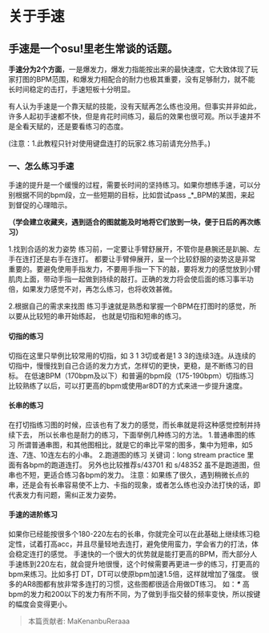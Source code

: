 # 关于手速

## 手速是一个osu!里老生常谈的话题。

**手速分为2个方面**，一是爆发力，爆发力指能按出来的最快速度，它大致体现了玩家打图的BPM范围，和爆发力相配合的耐力也极其重要，没有足够耐力，就不能长时间稳定的击打，手速短板十分明显。

有人认为手速是一个靠天赋的技能，没有天赋再怎么练也没用。但事实并非如此，许多人起初手速都不快，但是肯花时间练习，最后的效果也很可观。所以手速并不是全看天赋的，还是要看练习的态度。

\(注意：1.此教程只针对使用键盘连打的玩家2.练习前请充分热手。\)

### 一、怎么练习手速

手速的提升是一个缓慢的过程，需要长时间的坚持练习。如果你想练手速，可以分别根据不同的bpm段，立一些短期的目标，比如尝试pass \_\*\_BPM的某图，来起到督促的心理暗示。

**（学会建立收藏夹，遇到适合的图就能及时地将它们放到一块，便于日后的再次练习）**

1.找到合适的发力姿势 练习前，一定要让手臂舒展开，不管你是悬腕还是趴腕、左手在连打还是右手在连打。 都要让手臂伸展开，呈一个比较舒服的姿势这是非常重要的。要避免使用手指发力，不要用手指一下下的敲，要将发力的感觉放到小臂肌肉上面，带动手指一起做到持续的敲打。正确的发力将会使后面的练习事半功倍，如果发力感觉不对，再怎么练习，也将收效甚微。

2.根据自己的需求来找图 练习手速就是熟悉和掌握一个BPM在打图时的感觉，所以要从比较短的串开始练起， 也就是切指和短串的练习。

#### 切指的练习

切指在这里只举例比较常用的切指，如 3 1 3切或者是1 3 3的连续3连。从连续的切指中，慢慢找到自己合适的发力方式，怎样切的更快，更稳，是不断练习的目标。 在低速BPM（170bpm及以下）和普遍的bpm段（175-190bpm）切指练习比较熟练了以后，可以打更高的bpm或使用ar8DT的方式来进一步提升速度。

#### 长串的练习

在打切指练习图的时候，应该也有了发力的感觉，而长串就是将这种感觉控制并持续下去， 所以长串也是耐力的练习，下面举例几种练习的方法。 1.普通串图的练习 所谓普通串图，和其他图相比，就是它的串比平常的图多，集中为短串，如5连、7连、10连左右的小串。 2.跑道图的练习 关键词：long stream practice 里面有各bpm的跑道连打。 另外也比较推荐s/43701 和 s/48352 虽不是跑道图，但串也不短，更适合练习各bpm的发力。 注意：如果练了很久，遇到稍微长点的串，还是会有长串容易使不上力、卡指的现象，或者怎么练也没办法打快的话，即代表发力有问题，需纠正发力姿势。

#### 手速的进阶练习

如果你已经能按很多个180-220左右的长串，你就完全可以在此基础上继续练习稳定性，试着打高acc，并且尽量轻地去连打，避免使用蛮力，学会省力的打法，体会稳定连打的感觉。 手速快的一个很大的优势就是能打更高的BPM，而大部分人手速练到220左右，就会提升地很慢，这个时候需要再更进一步的练习，打更高的bpm来练习。比如多打 DT，DT可以使原bpm加速1.5倍，这样就增加了强度。 很多的AR8图都有放非常多连打的习惯，这些图都很适合用做DT练习。 如：_**\***_ 高bpm的发力和200以下的发力有所不同，为了做到手指交替的频率变快，所以按键的幅度会变得更小。





> 本篇贡献者: MaKenanbuReraaa



